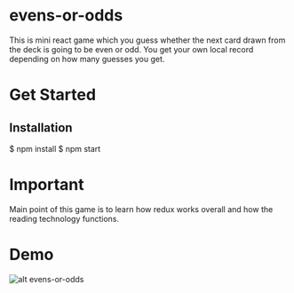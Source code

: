 # evens-or-odds

This is mini react game which you guess whether the next card drawn from the deck is going to be even or odd. You get your own local record depending on how many guesses you get. 

# Get Started

## Installation

$ npm install
$ npm start

# Important

Main point of this game is to learn how redux works overall and how the reading technology functions.

# Demo

![alt evens-or-odds]()

